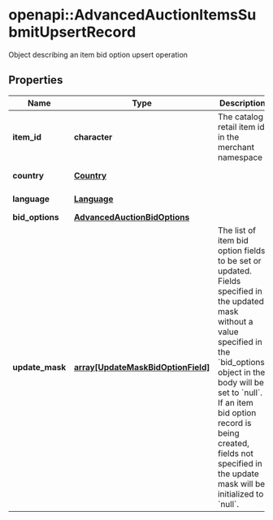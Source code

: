 # openapi::AdvancedAuctionItemsSubmitUpsertRecord

Object describing an item bid option upsert operation

## Properties
Name | Type | Description | Notes
------------ | ------------- | ------------- | -------------
**item_id** | **character** | The catalog retail item id in the merchant namespace | 
**country** | [**Country**](Country.md) |  | [Enum: ] 
**language** | [**Language**](Language.md) |  | [Enum: ] 
**bid_options** | [**AdvancedAuctionBidOptions**](AdvancedAuctionBidOptions.md) |  | 
**update_mask** | [**array[UpdateMaskBidOptionField]**](UpdateMaskBidOptionField.md) | The list of item bid option fields to be set or updated. Fields specified in the updated mask without a value specified in the &#x60;bid_options&#x60; object in the body will be set to &#x60;null&#x60;. If an item bid option record is being created, fields not specified in the update mask will be initialized to &#x60;null&#x60;. | 


